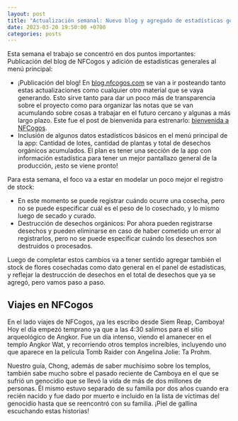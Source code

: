 ```yaml
---
layout: post
title: "Actualización semanal: Nuevo blog y agregado de estadísticas generales a la app"
date: 2023-03-20 19:50:00 +0700
categories: posts
---
```


Esta semana el trabajo se concentró en dos puntos importantes: Publicación del blog de NFCogos y adición de estadísticas generales al menú principal:

- ¡Publicación del blog! En [blog.nfcogos.com](blog.nfcogos.com) se van a ir posteando tanto estas actualizaciones como cualquier otro material que se vaya generando. Esto sirve tanto para dar un poco más de transparencia sobre el proyecto como para organizar las notas que se van acumulando sobre cosas a trabajar en el futuro cercano y algunas a más largo plazo. Este fue el post de bienvenida para estrenarlo: [bienvenida a NFCogos](https://blog.nfcogos.com/posts/2023/03/17/welcome-to-nfcogos.html).
- Inclusión de algunos datos estadísticos básicos en el menú principal de la app: Cantidad de lotes, cantidad de plantas y total de desechos orgánicos acumulados. El plan es tener una sección de la app con información estadística para tener un mejor pantallazo general de la producción, ¡esto se viene pronto!

Para esta semana, el foco va a estar en modelar un poco mejor el registro de stock:

- En este momento se puede registrar cuándo ocurre una cosecha, pero no se puede especificar cuál es el peso de lo cosechado, y lo mismo luego de secado y curado.
- Destrucción de desechos orgánicos: Por ahora pueden registrarse desechos y pueden eliminarse en caso de haber cometido un error al registrarlos, pero no se puede especificar cuándo los desechos son destruidos o procesados.

Luego de completar estos cambios va a tener sentido agregar también el stock de flores cosechadas como dato general en el panel de estadísticas, y reflejar la destrucción de desechos en el total de desechos que ya se agregó, pero vamos paso a paso.

## Viajes en NFCogos

En el lado viajes de NFCogos, ¡ya les escribo desde Siem Reap, Camboya! Hoy el día empezó temprano ya que a las 4:30 salimos para el sitio arqueológico de Angkor. Fue un día intenso, viendo el amanecer en el templo Angkor Wat, y recorriendo otros templos increíbles, incluyendo uno que aparece en la película Tomb Raider con Angelina Jolie: Ta Prohm.

Nuestro guía, Chong, además de saber muchísimo sobre los templos, también sabe mucho sobre el pasado reciente de Camboya en el que se sufrió un genocidio que se llevó la vida de más de dos millones de personas. Él mismo estuvo separado de su familia por dos años cuando era recién nacido y fue dado por muerto e incluido en la lista de víctimas del genocidio hasta que se reencontró con su familia. ¡Piel de gallina escuchando estas historias!

